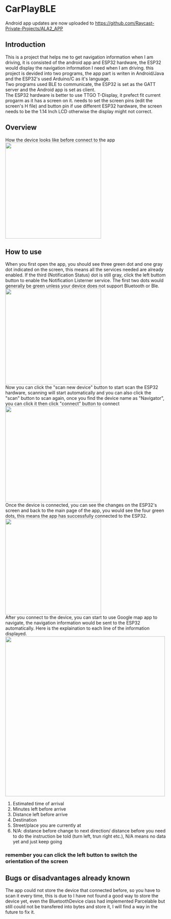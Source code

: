 # CarPlayBLE

Android app updates are now uploaded to
https://github.com/Raycast-Private-Projects/ALA2_APP

## Introduction
This is a project that helps me to get navigation information when I am driving, it is consisted of the android app and ESP32 hardware, the ESP32 would display the navigation information I need when I am driving.
this project is devided into two programs, the app part is writen in Android/Java and the ESP32's used Arduino/C as it's language.<br>
Two programs used BLE to communicate, the ESP32 is set as the GATT server and the Android app is set as client.<br>
The ESP32 hardware is better to use TTGO T-Display, it prefect fit current progarm as it has a screen on it. needs to set the screen pins (edit the screen's H file) and button pin if use different ESP32 hardware, the screen needs to be the 1.14 Inch LCD otherwise the display might not correct.<br>
## Overview
How the device looks like before connect to the app<br>
<img src="https://github.com/appleshaman/CarPlayBLE/blob/main/docs/4.jpg" width = "300"><br>
## How to use
When you first open the app, you should see three green dot and one gray dot indicated on the screen, this means all the services needed are already enabled. If the third (Notification Status) dot is still gray, click the left buttom button to enable the Notification Listerner service. The first two dots would generally be green unless your device does not support Bluetooth or Ble.<br>
<img src="https://github.com/appleshaman/CarPlayBLE/blob/main/docs/1.jpg" width = "300"><br>
Now you can click the "scan new device" button to start scan the ESP32 hardware, scanning will start automatically and you can also click the "scan" button to scan again, once you find the device name as "Navigator", you can click it then click "connect" button to connect<br>
<img src="https://github.com/appleshaman/CarPlayBLE/blob/main/docs/2.jpg" width = "300"><br>
Once the device is connected, you can see the changes on the ESP32's screen and back to the main page of the app, you would see the four green dots, this means the app has successfully connected to the ESP32.<br>
<img src="https://github.com/appleshaman/CarPlayBLE/blob/main/docs/3.jpg" width = "300"><br>
After you connect to the device, you can start to use Google map app to navigate, the navigation information would be sent to the ESP32 automatically.
Here is the explaination to each line of the information displayed.<br>
<img src="https://github.com/appleshaman/CarPlayBLE/blob/main/docs/5.jpg" width = "500"><br>
1. Estimated time of arrival<br>
2. Minutes left before arrive<br>
3. Distance left before arrive<br>
4. Destination<br>
5. Street/place you are currently at<br>
6. N/A: distance before change to next direction/ distance before you need to do the instruction be told (turn left, trun right etc.), N/A means no data yet and just keep going<br>

### remember you can click the left button to switch the orientation of the screen
## Bugs or disadvantages already known
The app could not store the device that connected before, so you have to scan it every time, this is due to I have not found a good way to store the device yet, even the BluetoothDevice class had implemented Parcelable but still could not be transfered into bytes and store it, I will find a way in the future to fix it.
